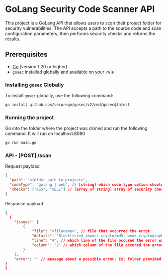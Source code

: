 # GoLang Security Code Scanner API

This project is a GoLang API that allows users to scan their project folder for security vulnerabilities. The API accepts a path to the source code and scan configuration parameters, then performs security checks and returns the results.

## Prerequisites

- [Go](https://golang.org/dl/) (version 1.20 or higher)
- `gosec` installed globally and available on your `PATH`

### Installing `gosec` Globally

To install `gosec` globally, use the following command:

```sh
go install github.com/securego/gosec/v2/cmd/gosec@latest
````

### Running the project

Go into the folder where the project was cloned and run the following command. It will run on localhost:8080

```sh
go run main.go
```

### API - [POST] /scan

Request payload

```json
{
  "path": "<folder_path_to_project>",
  "codeType": "golang | web", // [string] which code type option should the application scan
  "checks": ["XSS", "SQLI"] // [array of string] array of security checks
}
```

Response payload

```json
{
  {
    "issues": [
        {
            "file": "<filename>", // file that occurred the error
            "details": "Blocklisted import crypto/md5: weak cryptographic primitive", // details about the security issue
            "line": "4", // which line of the file occured the error was found
            "column": "2" // which column of the file occured the error was found
        }
    ],
    "error": "" // message about a possible error. Ex: folder provided not exists
}
}
```
